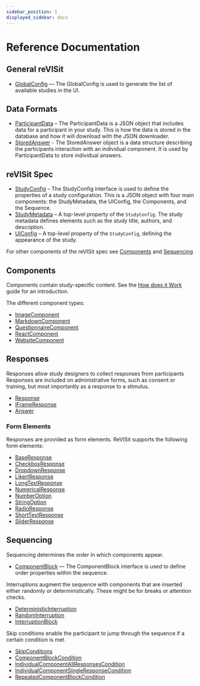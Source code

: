 ```yaml
---
sidebar_position: 1
displayed_sidebar: docs
---
```


# Reference Documentation

## General reVISit 

- [GlobalConfig](interfaces/GlobalConfig.md) — The GlobalConfig is used to generate the list of available studies in the UI. 

## Data Formats

- [ParticipantData](interfaces/ParticipantData.md) – The ParticipantData is a JSON object that includes data for a participant in your study. This is how the data is stored in the database and how it will download with the JSON downloader.
- [StoredAnswer](interfaces/StoredAnswer.md) - The StoredAnswer object is a data structure describing the participants interaction with an individual component. It is used by ParticipantData to store individual answers.

## reVISit Spec

- [StudyConfig](interfaces/StudyConfig.md) – The StudyConfig interface is used to define the properties of a study configuration. This is a JSON object with four main components: the StudyMetadata, the UIConfig, the Components, and the Sequence. 
- [StudyMetadata](interfaces/StudyMetadata.md) – A top-level property of the `StudyConfig`. The study metadata defines elements such as the study title, authors, and description.
- [UIConfig](interfaces/UIConfig.md) – A top-level property of the `StudyConfig`, defining the appearance of the study.

For other components of the reVISit spec see [Components](#components) and [Sequencing](#sequencing)

## Components

Components contain study-specific content. See the [How does it Work](https://revisit.dev/docs/getting-started/how-does-it-work) guide for an introduction.

The different component types: 
- [ImageComponent](interfaces/ImageComponent.md)
- [MarkdownComponent](interfaces/MarkdownComponent.md)
- [QuestionnaireComponent](interfaces/QuestionnaireComponent.md)
- [ReactComponent](interfaces/ReactComponent.md)
- [WebsiteComponent](interfaces/WebsiteComponent.md)

## Responses

Responses allow study designers to collect responses from participants  Responses are included on administrative forms, such as consent or training, but most importantly as a response to a stimulus.

- [Response](type-aliases/Response.md)
- [IFrameResponse](interfaces/IFrameResponse.md)
- [Answer](interfaces/Answer.md)

### Form Elements

Responses are provided as form elements. ReVISit supports the following form elements:

- [BaseResponse](interfaces/BaseResponse.md)
- [CheckboxResponse](interfaces/CheckboxResponse.md)
- [DropdownResponse](interfaces/DropdownResponse.md)
- [LikertResponse](interfaces/LikertResponse.md)
- [LongTextResponse](interfaces/LongTextResponse.md)
- [NumericalResponse](interfaces/NumericalResponse.md)
- [NumberOption](interfaces/NumberOption.md)
- [StringOption](interfaces/StringOption.md)
- [RadioResponse](interfaces/RadioResponse.md)
- [ShortTextResponse](interfaces/ShortTextResponse.md)
- [SliderResponse](interfaces/SliderResponse.md)

## Sequencing

Sequencing determines the order in which components appear.

- [ComponentBlock](interfaces/ComponentBlock.md) — The ComponentBlock interface is used to define order properties within the sequence.

Interruptions augment the sequence with components that are inserted either randomly or deterministically. These might be for breaks or attention checks.

- [DeterministicInterruption](interfaces/DeterministicInterruption.md) 
- [RandomInterruption](interfaces/RandomInterruption.md)
- [InterruptionBlock](type-aliases/InterruptionBlock.md)

Skip conditions enable the participant to jump through the sequence if a certain condition is met.

- [SkipConditions](type-aliases/SkipConditions.md)
- [ComponentBlockCondition](interfaces/ComponentBlockCondition.md)
- [IndividualComponentAllResponsesCondition](interfaces/IndividualComponentAllResponsesCondition.md)
- [IndividualComponentSingleResponseCondition](interfaces/IndividualComponentSingleResponseCondition.md)
- [RepeatedComponentBlockCondition](interfaces/RepeatedComponentBlockCondition.md)
